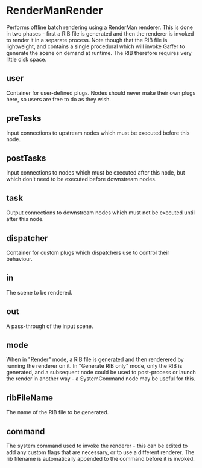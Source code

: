 # RenderManRender

Performs offline batch rendering using a
RenderMan renderer. This is done in two
phases - first a RIB file is generated and
then the renderer is invoked to render it in
a separate process. Note though that the RIB
file is lightweight, and contains a single
procedural which will invoke Gaffer to generate
the scene on demand at runtime. The RIB therefore
requires very little disk space.

## user 

 Container for user-defined plugs. Nodes
should never make their own plugs here,
so users are free to do as they wish. 

## preTasks 

 Input connections to upstream nodes which must be
executed before this node. 

## postTasks 

 Input connections to nodes which must be
executed after this node, but which don't
need to be executed before downstream nodes. 

## task 

 Output connections to downstream nodes which must
not be executed until after this node. 

## dispatcher 

 Container for custom plugs which dispatchers use to
control their behaviour. 

## in 

 The scene to be rendered. 

## out 

 A pass-through of the input scene. 

## mode 

 When in "Render" mode, a RIB file is generated
and then renderered by running the renderer on
it. In "Generate RIB only" mode, only the RIB
is generated, and a subsequent node could be used
to post-process or launch the render in another
way - a SystemCommand node may be useful for this. 

## ribFileName 

 The name of the RIB file to be generated. 

## command 

 The system command used to invoke the renderer - this
can be edited to add any custom flags that are necessary,
or to use a different renderer. The rib filename is
automatically appended to the command before it is invoked. 

